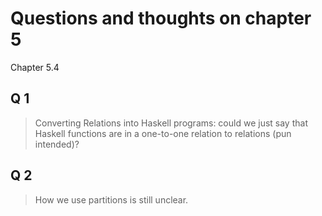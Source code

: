 # Questions and thoughts on chapter 5

Chapter 5.4

## Q 1

> Converting Relations into Haskell programs:
> could we just say that Haskell functions are in a one-to-one relation to relations (pun intended)? 

## Q 2

> How we use partitions is still unclear.